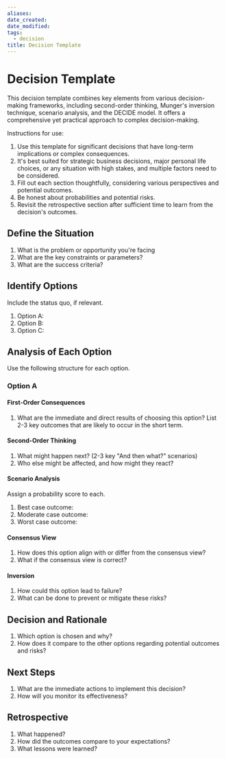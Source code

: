 ```yaml
---
aliases: 
date_created: 
date_modified: 
tags:
  - decision
title: Decision Template
---
```


# Decision Template

This decision template combines key elements from various decision-making frameworks, including second-order thinking, Munger's inversion technique, scenario analysis, and the DECIDE model. It offers a comprehensive yet practical approach to complex decision-making.

Instructions for use:

1. Use this template for significant decisions that have long-term implications or complex consequences.
2. It's best suited for strategic business decisions, major personal life choices, or any situation with high stakes, and multiple factors need to be considered.
3. Fill out each section thoughtfully, considering various perspectives and potential outcomes.
4. Be honest about probabilities and potential risks.
5. Revisit the retrospective section after sufficient time to learn from the decision's outcomes.

## Define the Situation

1. What is the problem or opportunity you're facing
2. What are the key constraints or parameters?
3. What are the success criteria?

## Identify Options

Include the status quo, if relevant.

1. Option A:
2. Option B:
3. Option C:

## Analysis of Each Option

Use the following structure for each option.

### Option A

#### First-Order Consequences

1. What are the immediate and direct results of choosing this option? List 2-3 key outcomes that are likely to occur in the short term.

#### Second-Order Thinking

1. What might happen next? (2-3 key "And then what?" scenarios)
2. Who else might be affected, and how might they react?

#### Scenario Analysis

Assign a probability score to each.

1. Best case outcome:
2. Moderate case outcome:
3. Worst case outcome:

#### Consensus View

1. How does this option align with or differ from the consensus view?
2. What if the consensus view is correct?

#### Inversion

1. How could this option lead to failure?
2. What can be done to prevent or mitigate these risks?

## Decision and Rationale

1. Which option is chosen and why?
2. How does it compare to the other options regarding potential outcomes and risks?

## Next Steps

1. What are the immediate actions to implement this decision?
2. How will you monitor its effectiveness?

## Retrospective

1. What happened?
2. How did the outcomes compare to your expectations?
3. What lessons were learned?
